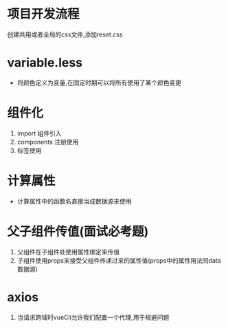 # 项目开发流程
创建共用或者全局的css文件,添加reset.css

# variable.less
- 将颜色定义为变量,在固定时期可以将所有使用了某个颜色变更

# 组件化
1. import 组件引入
2. components 注册使用
3. 标签使用

# 计算属性
- 计算属性中的函数名直接当成数据源来使用

# 父子组件传值(面试必考题)
1. 父组件在子组件处使用属性绑定来传值
2. 子组件使用props来接受父组件传递过来的属性值(props中的属性用法同data数据源)

# axios
1. 当请求跨域时vueCli允许我们配置一个代理,用于规避问题